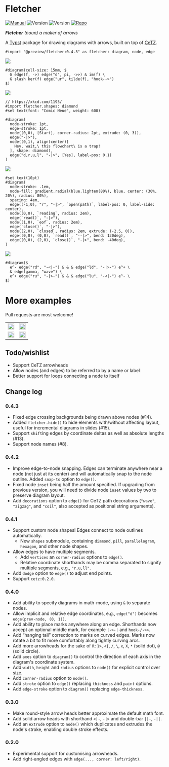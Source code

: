 # Fletcher

[![Manual](https://img.shields.io/badge/latest-manual.pdf-green)](https://github.com/Jollywatt/typst-fletcher/raw/latest/docs/manual.pdf)
![Version](https://img.shields.io/badge/dynamic/toml?url=https%3A%2F%2Fgithub.com%2FJollywatt%2Farrow-diagrams%2Fraw%2Flatest%2Ftypst.toml&query=package.version&label=latest&color=green)
![Version](https://img.shields.io/badge/dynamic/toml?url=https%3A%2F%2Fgithub.com%2FJollywatt%2Farrow-diagrams%2Fraw%2Fmaster%2Ftypst.toml&query=package.version&label=dev)
[![Repo](https://img.shields.io/badge/GitHub-repo-blue)](https://github.com/Jollywatt/typst-fletcher)

_**Fletcher** (noun) a maker of arrows_

A [Typst](https://typst.app/) package for drawing diagrams with arrows,
built on top of [CeTZ](https://github.com/johannes-wolf/cetz).



```typ
#import "@preview/fletcher:0.4.3" as fletcher: diagram, node, edge
```



<picture>
  <source media="(prefers-color-scheme: dark)" srcset="docs/example-gallery/first-isomorphism-theorem-dark.svg">
  <img src="docs/example-gallery/first-isomorphism-theorem-light.svg">
</picture>

```typ
#diagram(cell-size: 15mm, $
  G edge(f, ->) edge("d", pi, ->>) & im(f) \
  G slash ker(f) edge("ur", tilde(f), "hook-->")
$)
```


<picture>
  <source media="(prefers-color-scheme: dark)" srcset="docs/example-gallery/flowchart-trap-dark.svg">
  <img src="docs/example-gallery/flowchart-trap-light.svg">
</picture>

```typ
// https://xkcd.com/1195/
#import fletcher.shapes: diamond
#set text(font: "Comic Neue", weight: 600)

#diagram(
  node-stroke: 1pt,
  edge-stroke: 1pt,
  node((0,0), [Start], corner-radius: 2pt, extrude: (0, 3)),
  edge("-|>"),
  node((0,1), align(center)[
    Hey, wait,\ this flowchart\ is a trap!
  ], shape: diamond),
  edge("d,r,u,l", "-|>", [Yes], label-pos: 0.1)
)
```


<picture>
  <source media="(prefers-color-scheme: dark)" srcset="docs/example-gallery/state-machine-dark.svg">
  <img src="docs/example-gallery/state-machine-light.svg">
</picture>

```typ
#set text(10pt)
#diagram(
  node-stroke: .1em,
  node-fill: gradient.radial(blue.lighten(80%), blue, center: (30%, 20%), radius: 80%),
  spacing: 4em,
  edge((-1,0), "r", "-|>", `open(path)`, label-pos: 0, label-side: center),
  node((0,0), `reading`, radius: 2em),
  edge(`read()`, "-|>"),
  node((1,0), `eof`, radius: 2em),
  edge(`close()`, "-|>"),
  node((2,0), `closed`, radius: 2em, extrude: (-2.5, 0)),
  edge((0,0), (0,0), `read()`, "--|>", bend: 130deg),
  edge((0,0), (2,0), `close()`, "-|>", bend: -40deg),
)
```


<picture>
  <source media="(prefers-color-scheme: dark)" srcset="docs/example-gallery/feynman-diagram-dark.svg">
  <img src="docs/example-gallery/feynman-diagram-light.svg">
</picture>

```typ
#diagram($
  e^- edge("rd", "-<|-") & & & edge("ld", "-|>-") e^+ \
  & edge(gamma, "wave") \
  e^+ edge("ru", "-|>-") & & & edge("lu", "-<|-") e^- \
$)
```


# More examples
Pull requests are most welcome!

<table>
  <tr>
    <td style="background: white;">
      <a href="docs/gallery/commutative.typ">
        <center>
          <img src="docs/gallery/commutative.svg" width="100%"/>
        </center>
      </a>
    </td>
    <td style="background: white;">
      <a href="docs/gallery/algebra-cube.typ">
        <center>
          <img src="docs/gallery/algebra-cube.svg" width="100%"/>
        </center>
      </a>
    </td>
  </tr>
  <tr>
    <td style="background: white;">
      <a href="docs/gallery/ml-architecture.typ">
        <center>
          <img src="docs/gallery/ml-architecture.svg" width="100%"/>
        </center>
      </a>
    </td>
    <td style="background: white;">
      <a href="docs/gallery/io-flowchart.typ">
        <center>
          <img src="docs/gallery/io-flowchart.svg" width="100%"/>
        </center>
      </a>
    </td>
  </tr>
</table>



## Todo/wishlist

- Support CeTZ arrowheads
- Allow nodes (and edges) to be referred to by a name or label
- Better support for loops connecting a node to itself

## Change log

### 0.4.3

- Fixed edge crossing backgrounds being drawn above nodes (#14).
- Added `fletcher.hide()` to hide elements with/without affecting layout, useful for incremental diagrams in slides (#15).
- Support `shift`ing edges by coordinate deltas as well as absolute lengths (#13).
- Support node names (#8).

### 0.4.2

- Improve edge-to-node snapping. Edges can terminate anywhere near a node (not just at its center) and will automatically snap to the node outline. Added `snap-to` option to `edge()`.
- Fixed node `inset` being half the amount specified. If upgrading from previous version, you will need to divide node `inset` values by two to preserve diagram layout.
- Add `decorations` option to `edge()` for CeTZ path decorations (`"wave"`, `"zigzag"`, and `"coil"`, also accepted as positional string arguments).

### 0.4.1

- Support custom node shapes! Edges connect to node outlines automatically.
  - New `shapes` submodule, containing `diamond`, `pill`, `parallelogram`, `hexagon`, and other node shapes.
- Allow edges to have multiple segments.
  - Add `vertices` an `corner-radius` options to `edge()`.
  - Relative coordinate shorthands may be comma separated to signify multiple segments, e.g., `"r,u,ll"`.
- Add `dodge` option to `edge()` to adjust end points.
- Support `cetz:0.2.0`.

### 0.4.0

- Add ability to specify diagrams in math-mode, using `&` to separate nodes.
- Allow implicit and relative edge coordinates, e.g., `edge("d")` becomes `edge(prev-node, (0, 1))`.
- Add ability to place marks anywhere along an edge. Shorthands now accept an optional middle mark, for example `|->-|` and `hook-/->>`.
- Add “hanging tail” correction to marks on curved edges. Marks now rotate a bit to fit more comfortably along tightly curving arcs.
- Add more arrowheads for the sake of it: `}>`, `<{`, `/`, `\`, `x`, `X`, `*` (solid dot), `@` (solid circle).
- Add `axes` option to `diagram()` to control the direction of each axis in the diagram's coordinate system.
- Add `width`, `height` and `radius` options to `node()` for explicit control over size.
- Add `corner-radius` option to `node()`.
- Add `stroke` option to `edge()` replacing `thickness` and `paint` options.
- Add `edge-stroke` option to `diagram()` replacing `edge-thickness`.

### 0.3.0

- Make round-style arrow heads better approximate the default math font.
- Add solid arrow heads with shorthand `<|-`, `-|>` and double-bar `||-`, `-||`.
- Add an `extrude` option to `node()` which duplicates and extrudes the node's stroke, enabling double stroke effects.

### 0.2.0

- Experimental support for customising arrowheads.
- Add right-angled edges with `edge(..., corner: left/right)`.
